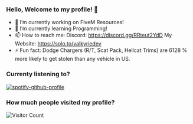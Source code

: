 ### Hello, Welcome to my profile! 👋

- 🔭 I’m currently working on FiveM Resources!
- 🌱 I’m currently learning Programming!
- 📫 How to reach me:
Discord: https://discord.gg/RRteut2YdD
My Website: https://solo.to/valkyriedev
- ⚡ Fun fact: Dodge Chargers (R/T, Scat Pack, Hellcat Trims) are 6128 % more likely to get stolen than any vehicle in US.

### Currenty listening to?

[![spotify-github-profile](https://spotify-github-profile.vercel.app/api/view?uid=e6a8b30mv5347g6r34uoaov20&cover_image=true&theme=novatorem&show_offline=false&background_color=121212&interchange=true&bar_color=53b14f&bar_color_cover=false)](https://github.com/kittinan/spotify-github-profile)

### How much people visited my profile?

![Visitor Count](https://profile-counter.glitch.me/devvalkyrie/count.svg)


